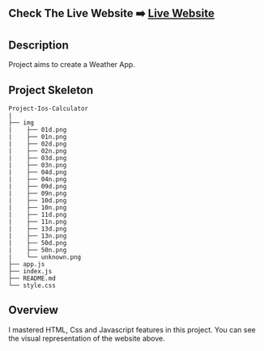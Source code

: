 ## Check The Live Website ➡️ [Live Website](https://osmankoyuncuu.github.io/Project-Weather_App/)

## Description

Project aims to create a Weather App.

## Project Skeleton

    Project-Ios-Calculator
    |
    ├── img
    |    ├── 01d.png
    |    ├── 01n.png
    |    ├── 02d.png
    |    ├── 02n.png
    |    ├── 03d.png
    |    ├── 03n.png
    |    ├── 04d.png
    |    ├── 04n.png
    |    ├── 09d.png
    |    ├── 09n.png
    |    ├── 10d.png
    |    ├── 10n.png
    |    ├── 11d.png
    |    ├── 11n.png
    |    ├── 13d.png
    |    ├── 13n.png
    |    ├── 50d.png
    |    ├── 50n.png
    |    └── unknown.png
    ├── app.js
    ├── index.js
    ├── README.md
    └── style.css

## Overview

I mastered HTML, Css and Javascript features in this project. You can see the visual representation of the website above.
